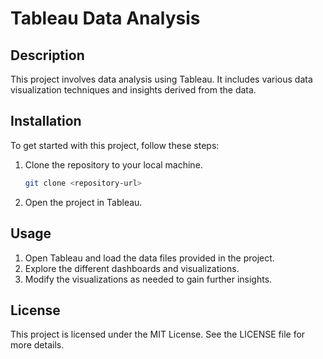 # Tableau Data Analysis

## Description
This project involves data analysis using Tableau. It includes various data visualization techniques and insights derived from the data.

## Installation
To get started with this project, follow these steps:
1. Clone the repository to your local machine.
   ```bash
   git clone <repository-url>
   ```
2. Open the project in Tableau.

## Usage
1. Open Tableau and load the data files provided in the project.
2. Explore the different dashboards and visualizations.
3. Modify the visualizations as needed to gain further insights.

## License
This project is licensed under the MIT License. See the LICENSE file for more details.

